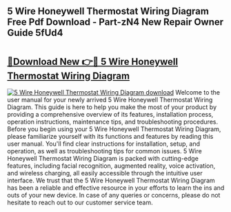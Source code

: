 ## 5 Wire Honeywell Thermostat Wiring Diagram Free Pdf Download - Part-zN4 New Repair Owner Guide 5fUd4

# <h2><a href="http://dfoud3.blite.top/?on=5+Wire+Honeywell+Thermostat+Wiring+Diagram">🔗Download New 👉🔴 5 Wire Honeywell Thermostat Wiring Diagram</a></h2>

[![5 Wire Honeywell Thermostat Wiring Diagram download](https://i.imgur.com/lujVjoI.png)](http://dfoud3.blite.top/?on=5+Wire+Honeywell+Thermostat+Wiring+Diagram)
Welcome to the user manual for your newly arrived 5 Wire Honeywell Thermostat Wiring Diagram. This guide is here to help you make the most of your product by providing a comprehensive overview of its features, installation process, operation instructions, maintenance tips, and troubleshooting procedures. Before you begin using your 5 Wire Honeywell Thermostat Wiring Diagram, please familiarize yourself with its functions and features by reading this user manual. You'll find clear instructions for installation, setup, and operation, as well as troubleshooting tips for common issues. 5 Wire Honeywell Thermostat Wiring Diagram is packed with cutting-edge features, including facial recognition, augmented reality, voice activation, and wireless charging, all easily accessible through the intuitive user interface. We trust that the 5 Wire Honeywell Thermostat Wiring Diagram has been a reliable and effective resource in your efforts to learn the ins and outs of your new device. In case of any queries or concerns, please do not hesitate to reach out to our customer service team.
